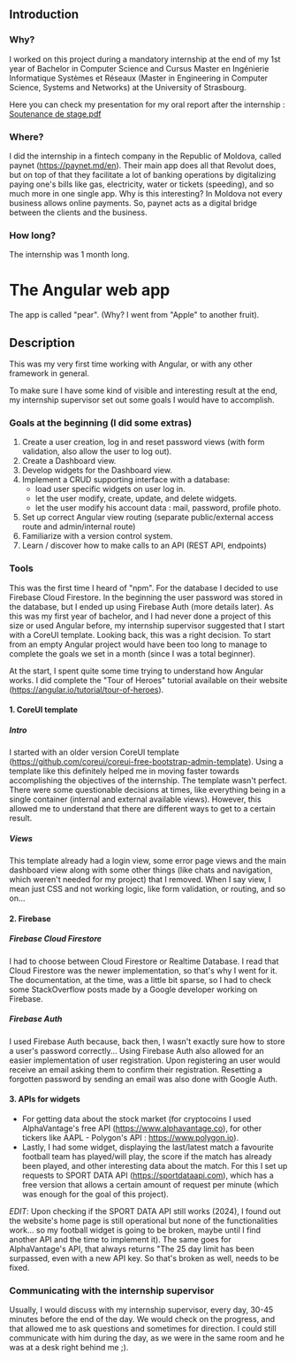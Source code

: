 ## Introduction
### Why?
I worked on this project during a mandatory internship at the end of my 1st year of Bachelor in Computer Science and Cursus Master en Ingénierie Informatique Systèmes et Réseaux (Master in Engineering in Computer Science, Systems and Networks) at the University of Strasbourg.

Here you can check my presentation for my oral report after the internship : [Soutenance de stage.pdf](https://github.com/lucianmocan/my-first-Angular-app/files/14237628/Soutenance.de.stage.pdf)


### Where?
I did the internship in a fintech company in the Republic of Moldova, called paynet (https://paynet.md/en). Their main app does all that Revolut does, but on top of that they facilitate a lot of banking operations by digitalizing paying one's bills like gas, electricity, water or tickets (speeding), and so much more in one single app. Why is this interesting? In Moldova not every business allows online payments. So, paynet acts as a digital bridge between the clients and the business.

### How long?
The internship was 1 month long.

# The Angular web app
The app is called "pear". (Why? I went from "Apple" to another fruit).

## Description
This was my very first time working with Angular, or with any other framework in general. 

To make sure I have some kind of visible and interesting result at the end, my internship supervisor set out some goals I would have to accomplish.
### Goals at the beginning (I did some extras)
1. Create a user creation, log in and reset password views (with form validation, also allow the user to log out).
2. Create a Dashboard view.
3. Develop widgets for the Dashboard view.
4. Implement a CRUD supporting interface with a database:
   - load user specific widgets on user log in.
   - let the user modify, create, update, and delete widgets.
   - let the user modify his account data : mail, password, profile photo.
5. Set up correct Angular view routing (separate public/external access route and admin/internal route)
6. Familiarize with a version control system.
7. Learn / discover how to make calls to an API (REST API, endpoints)

### Tools
This was the first time I heard of "npm".
For the database I decided to use Firebase Cloud Firestore.
In the beginning the user password was stored in the database, but I ended up using Firebase Auth (more details later).
As this was my first year of bachelor, and I had never done a project of this size or used Angular before, my internship supervisor suggested that I start with a CoreUI template. Looking back, this was a right decision. To start from an empty Angular project would have been too long to manage to complete the goals we set in a month (since I was a total beginner).


At the start, I spent quite some time trying to understand how Angular works. I did complete the "Tour of Heroes" tutorial available on their website (https://angular.io/tutorial/tour-of-heroes).

#### 1. CoreUI template
  ##### Intro
   I started with an older version CoreUI template (https://github.com/coreui/coreui-free-bootstrap-admin-template). Using a template like this definitely helped me in moving faster towards accomplishing the objectives of the internship. The template wasn't perfect. There were some questionable decisions at times, like everything being in a single container (internal and external available views). However, this allowed me to understand that there are different ways to get to a certain result.
  ##### Views
   This template already had a login view, some error page views and the main dashboard view along with some other things (like chats and navigation, which weren't needed for my project) that I removed. When I say view, I mean just CSS and not working logic, like form validation, or routing, and so on...

#### 2. Firebase 
  ##### Firebase Cloud Firestore
  I had to choose between Cloud Firestore or Realtime Database. I read that Cloud Firestore was the newer implementation, so that's why I went for it. The documentation, at the time, was a little bit sparse, so I had to check some StackOverflow posts made by a Google developer working on Firebase. 
  ##### Firebase Auth
  I used Firebase Auth because, back then, I wasn't exactly sure how to store a user's password correctly... Using Firebase Auth also allowed for an easier implementation of user registration. Upon registering an user would receive an email asking them to confirm their registration. Resetting a forgotten password by sending an email was also done with Google Auth.

#### 3. APIs for widgets
  - For getting data about the stock market (for cryptocoins I used AlphaVantage's free API (https://www.alphavantage.co), for other tickers like AAPL - Polygon's API : https://www.polygon.io).
  - Lastly, I had some widget, displaying the last/latest match a favourite football team has played/will play, the score if the match has already been played, and other interesting data about the match. For this I set up requests to SPORT DATA API (https://sportdataapi.com), which has a free version that allows a certain amount of request per minute (which was enough for the goal of this project).

*EDIT*: Upon checking if the SPORT DATA API still works (2024), I found out the website's home page is still operational but none of the functionalities work... so my football widget is going to be broken, maybe until I find another API and the time to implement it). The same goes for AlphaVantage's API, that always returns "The 25 day limit has been surpassed, even with a new API key. So that's broken as well, needs to be fixed.

  
### Communicating with the internship supervisor
Usually, I would discuss with my internship supervisor, every day, 30-45 minutes before the end of the day. We would check on the progress, and that allowed me to ask questions and sometimes for direction. I could still communicate with him during the day, as we were in the same room and he was at a desk right behind me ;).


